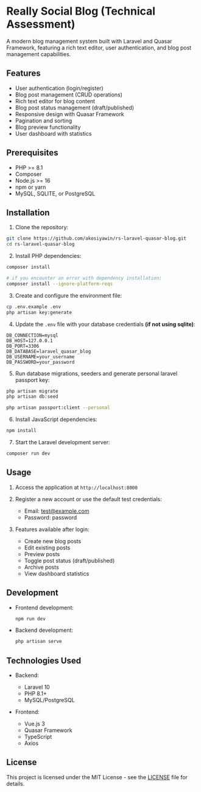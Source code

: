 # Really Social Blog (Technical Assessment)

A modern blog management system built with Laravel and Quasar Framework, featuring a rich text editor, user authentication, and blog post management capabilities.

## Features

- User authentication (login/register)
- Blog post management (CRUD operations)
- Rich text editor for blog content
- Blog post status management (draft/published)
- Responsive design with Quasar Framework
- Pagination and sorting
- Blog preview functionality
- User dashboard with statistics

## Prerequisites

- PHP >= 8.1
- Composer
- Node.js >= 16
- npm or yarn
- MySQL, SQLITE, or PostgreSQL

## Installation

1. Clone the repository:
```bash
git clone https://github.com/akosiyawin/rs-laravel-quasar-blog.git
cd rs-laravel-quasar-blog
```

2. Install PHP dependencies:
```bash
composer install

# if you encounter an error with dependency installation:
composer install --ignore-platform-reqs
```


3. Create and configure the environment file:
```bash
cp .env.example .env
php artisan key:generate
```

4. Update the `.env` file with your database credentials **(if not using sqlite)**:
```env
DB_CONNECTION=mysql
DB_HOST=127.0.0.1
DB_PORT=3306
DB_DATABASE=laravel_quasar_blog
DB_USERNAME=your_username
DB_PASSWORD=your_password
```

5. Run database migrations, seeders and generate personal laravel passport key:
```bash
php artisan migrate
php artisan db:seed

php artisan passport:client --personal
```

6. Install JavaScript dependencies:
```bash
npm install
```

7. Start the Laravel development server:
```bash
composer run dev
```

## Usage

1. Access the application at `http://localhost:8000`
2. Register a new account or use the default test credentials:
   - Email: test@example.com
   - Password: password

3. Features available after login:
   - Create new blog posts
   - Edit existing posts
   - Preview posts
   - Toggle post status (draft/published)
   - Archive posts
   - View dashboard statistics

## Development

- Frontend development:
  ```bash
  npm run dev
  ```

- Backend development:
  ```bash
  php artisan serve
  ```

## Technologies Used

- Backend:
  - Laravel 10
  - PHP 8.1+
  - MySQL/PostgreSQL

- Frontend:
  - Vue.js 3
  - Quasar Framework
  - TypeScript
  - Axios

## License

This project is licensed under the MIT License - see the [LICENSE](LICENSE) file for details. 